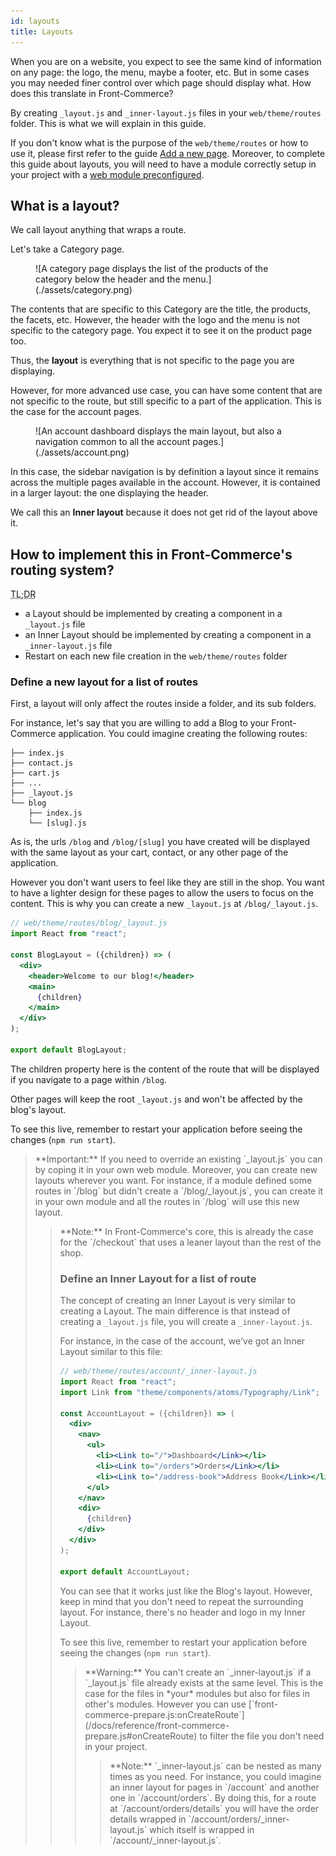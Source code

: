 ```yaml
---
id: layouts
title: Layouts
---
```


When you are on a website, you expect to see the same kind of information on any page: the logo, the menu, maybe a footer, etc. But in some cases you may needed finer control over which page should display what. How does this translate in Front-Commerce?

By creating `_layout.js` and `_inner-layout.js` files in your `web/theme/routes` folder. This is what we will explain in this guide.

If you don't know what is the purpose of the `web/theme/routes` or how to use it, please first refer to the guide [Add a new page](/docs/essentials/add-a-page-client-side.html). Moreover, to complete this guide about layouts, you will need to have a module correctly setup in your project with a [web module preconfigured](/docs/essentials/add-a-page-client-side.html#Declare-your-module-as-a-web-module).

## What is a layout?

We call layout anything that wraps a route.

Let's take a Category page.

<figure>
![A category page displays the list of the products of the category below the header and the menu.](./assets/category.png)
</figure>

The contents that are specific to this Category are the title, the products, the facets, etc. However, the header with the logo and the menu is not specific to the category page. You expect it to see it on the product page too.

Thus, the **layout** is everything that is not specific to the page you are displaying.

However, for more advanced use case, you can have some content that are not specific to the route, but still specific to a part of the application. This is the case for the account pages.

<figure>
![An account dashboard displays the main layout, but also a navigation common to all the account pages.](./assets/account.png)
</figure>

In this case, the sidebar navigation is by definition a layout since it remains across the multiple pages available in the account. However, it is contained in a larger layout: the one displaying the header.

We call this an **Inner layout** because it does not get rid of the layout above it.

## How to implement this in Front-Commerce's routing system?

<abbr title="Too Long; Didn't Read">TL;DR</abbr>

* a Layout should be implemented by creating a component in a `_layout.js` file
* an Inner Layout should be implemented by creating a component in a `_inner-layout.js` file
* Restart on each new file creation in the `web/theme/routes` folder

### Define a new layout for a list of routes

First, a layout will only affect the routes inside a folder, and its sub folders.

For instance, let's say that you are willing to add a Blog to your Front-Commerce application. You could imagine creating the following routes:

```
├── index.js
├── contact.js
├── cart.js
├── ...
├── _layout.js
└── blog
    ├── index.js
    └── [slug].js
```

As is, the urls `/blog` and `/blog/[slug]` you have created will be displayed with the same layout as your cart, contact, or any other page of the application.

However you don't want users to feel like they are still in the shop. You want to have a lighter design for these pages to allow the users to focus on the content. This is why you can create a new `_layout.js` at `/blog/_layout.js`.

```jsx
// web/theme/routes/blog/_layout.js
import React from "react";

const BlogLayout = ({children}) => (
  <div>
    <header>Welcome to our blog!</header>
    <main>
      {children}
    </main>
  </div>
);

export default BlogLayout;
```

The children property here is the content of the route that will be displayed if you navigate to a page within `/blog`.

Other pages will keep the root `_layout.js` and won't be affected by the blog's layout.

To see this live, remember to restart your application before seeing the changes (`npm run start`).

<blockquote class="note">
    **Important:** If you need to override an existing `_layout.js` you can by coping it in your own web module. Moreover, you can create new layouts wherever you want. For instance, if a module defined some routes in `/blog` but didn't create a `/blog/_layout.js`, you can create it in your own module and all the routes in `/blog` will use this new layout.
</bloquote>

<blockquote class="note">
    **Note:** In Front-Commerce's core, this is already the case for the `/checkout` that uses a leaner layout than the rest of the shop.
</bloquote>

### Define an Inner Layout for a list of route

The concept of creating an Inner Layout is very similar to creating a Layout. The main difference is that instead of creating a `_layout.js` file, you will create a `_inner-layout.js`.

For instance, in the case of the account, we've got an Inner Layout similar to this file:

```jsx
// web/theme/routes/account/_inner-layout.js
import React from "react";
import Link from "theme/components/atoms/Typography/Link";

const AccountLayout = ({children}) => (
  <div>
    <nav>
      <ul>
        <li><Link to="/">Dashboard</Link></li>
        <li><Link to="/orders">Orders</Link></li>
        <li><Link to="/address-book">Address Book</Link></li>
      </ul>
    </nav>
    <div>
      {children}
    </div>
  </div>
);

export default AccountLayout;
```

You can see that it works just like the Blog's layout. However, keep in mind that you don't need to repeat the surrounding layout. For instance, there's no header and logo in my Inner Layout.

To see this live, remember to restart your application before seeing the changes (`npm run start`).

<blockquote class="warning">
    **Warning:** You can't create an `_inner-layout.js` if a `_layout.js` file already exists at the same level. This is the case for the files in *your* modules but also for files in other's modules. However you can use [`front-commerce-prepare.js:onCreateRoute`](/docs/reference/front-commerce-prepare.js#onCreateRoute) to filter the file you don't need in your project.
</bloquote>

<blockquote class="info">
    **Note:** `_inner-layout.js` can be nested as many times as you need. For instance, you could imagine an inner layout for pages in `/account` and another one in `/account/orders`. By doing this, for a route at `/account/orders/details` you will have the order details wrapped in `/account/orders/_inner-layout.js` which itself is wrapped in `/account/_inner-layout.js`.
</bloquote>
